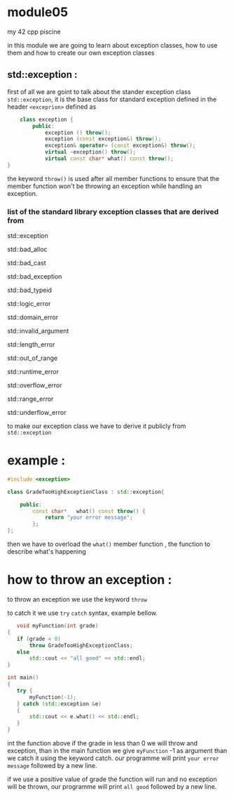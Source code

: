# module05
my 42 cpp piscine

in this module we are going to learn about exception classes, how to use them and how to create our own exception classes

## std::exception :

first of all we are goint to talk about the stander exception class `std::exception`, it is the base class for standard exception defined in the header `<exceprion>` defined as

```c++
    class exception {
        public:
            exception () throw();
            exception (const exception&) throw();
            exception& operator= (const exception&) throw();
            virtual ~exception() throw();
            virtual const char* what() const throw();
}
```

the keyword `throw()` is used after all member functions to ensure that the member function won't be throwing an exception while handling an exception.

### list of the standard library exception classes that are derived from  
std::exception

std::bad_alloc

std::bad_cast

std::bad_exception

std::bad_typeid

std::logic_error

std::domain_error

std::invalid_argument

std::length_error

std::out_of_range

std::runtime_error

std::overflow_error

std::range_error

std::underflow_error


to make our exception class we have to derive it publicly from `std::exception`
# example :

```c++
#include <exception>

class GradeTooHighExceptionClass : std::exception{

    public:
        const char*   what() const throw() {
            return "your error message";
        };
};

```

then we have to overload the `what()` member function , the function to describe what's happening  

# how to throw an exception :

to throw an exception we use the keyword `throw` 

to catch it we use `try` `catch` syntax, example bellow.

 ```c++
    void myFunction(int grade)
{
    if (grade < 0)
        throw GradeTooHighExceptionClass;
    else
        std::cout << "all good" << std::endl;
}

int main()
{
    try {
        myFunction(-1);
    } catch (std::exception &e)
    {
        std::cout << e.what() << std::endl;
    }
}
 ```

int the function above if the grade in less than 0 we will throw and exception, than in the main function we give `myFunction` -1 as argument than we catch it using the keyword catch.
our programme will print `your error message` followed by a new line.

if we use a positive value of grade the function will run and no exception will be thrown, our programme will print `all good` followed by a new line.

